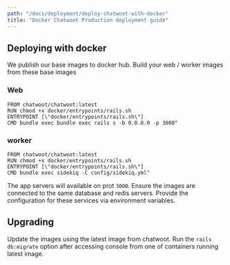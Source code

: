 ```yaml
---
path: "/docs/deployment/deploy-chatwoot-with-docker"
title: "Docker Chatwoot Production deployment guide"
---
```


## Deploying with docker 

We publish our base images to docker hub. Build your web / worker images from these base images

### Web 

```
FROM chatwoot/chatwoot:latest
RUN chmod +x docker/entrypoints/rails.sh
ENTRYPOINT [\"docker/entrypoints/rails.sh\"]
CMD bundle exec bundle exec rails s -b 0.0.0.0 -p 3000"
```

### worker

```
FROM chatwoot/chatwoot:latest
RUN chmod +x docker/entrypoints/rails.sh
ENTRYPOINT [\"docker/entrypoints/rails.sh\"]
CMD bundle exec sidekiq -C config/sidekiq.yml"
```

The app servers will available on prot `3000`. Ensure the images are connected to the same database and redis servers. Provide the configuration for these services via environment variables. 

## Upgrading 

Update the images using the latest image from chatwoot.  Run the `rails db:migrate` option after accessing console from one of containers running latest image.
